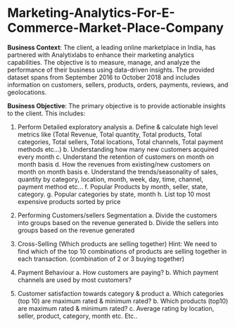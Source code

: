 # Marketing-Analytics-For-E-Commerce-Market-Place-Company

**Business Context**:
The client, a leading online marketplace in India, has partnered with Analytixlabs to enhance their marketing analytics capabilities. The objective is to measure, manage, and analyze the performance of their business using data-driven insights. The provided dataset spans from September 2016 to October 2018 and includes information on customers, sellers, products, orders, payments, reviews, and geolocations.

**Business Objective**:
The primary objective is to provide actionable insights to the client. This includes:
1. Perform Detailed exploratory analysis
a. Define & calculate high level metrics like (Total Revenue, Total quantity, Total
products, Total categories, Total sellers, Total locations, Total channels, Total
payment methods etc…)
b. Understanding how many new customers acquired every month
c. Understand the retention of customers on month on month basis
d. How the revenues from existing/new customers on month on month basis
e. Understand the trends/seasonality of sales, quantity by category, location, month,
week, day, time, channel, payment method etc…
f. Popular Products by month, seller, state, category.
g. Popular categories by state, month
h. List top 10 most expensive products sorted by price

2. Performing Customers/sellers Segmentation
a. Divide the customers into groups based on the revenue generated
b. Divide the sellers into groups based on the revenue generated

3. Cross-Selling (Which products are selling together)
Hint: We need to find which of the top 10 combinations of products are selling together in
each transaction. (combination of 2 or 3 buying together)

4. Payment Behaviour
a. How customers are paying?
b. Which payment channels are used by most customers?

5. Customer satisfaction towards category & product
a. Which categories (top 10) are maximum rated & minimum rated?
b. Which products (top10) are maximum rated & minimum rated?
c. Average rating by location, seller, product, category, month etc.
Etc..
